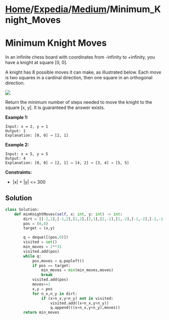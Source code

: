 # [Home](./../..)/[Expedia](./..)/[Medium](./)/Minimum_Knight_Moves
<h1>Minimum Knight Moves</h1>

<p>
In an infinite chess board with coordinates from -infinity to +infinity, you have a knight at square [0, 0].

A knight has 8 possible moves it can make, as illustrated below. Each move is two squares in a cardinal direction, then one square in an orthogonal direction.

<img src="https://assets.leetcode.com/uploads/2018/10/12/knight.png">

Return the minimum number of steps needed to move the knight to the square [x, y].  It is guaranteed the answer exists.

</p>

<b>Example 1:</b>

    Input: x = 2, y = 1
    Output: 1
    Explanation: [0, 0] → [2, 1]
    
<b>Example 2:</b>

    Input: x = 5, y = 5
    Output: 4
    Explanation: [0, 0] → [2, 1] → [4, 2] → [3, 4] → [5, 5]

<b>Constraints:</b>

- |x| + |y| <= 300

<h2>Solution</h2>

```python
class Solution:
    def minKnightMoves(self, x: int, y: int) -> int:
        dirt = [[-2,1],[-1,2],[1,2],[2,1],[2,-1],[1,-2],[-1,-2],[-2,-1]]
        pos = (0,0)
        target = (x,y)

        q = deque([(pos,0)])
        visited = set()
        min_moves = 2**31
        visited.add(pos)
        while q:
            pos,moves = q.popleft()
            if pos == target:
                min_moves = min(min_moves,moves)
                break
            visited.add(pos)
            moves+=1
            x,y = pos
            for n_x,n_y in dirt:
                if (x+n_x,y+n_y) not in visited:
                    visited.add((x+n_x,y+n_y))
                    q.append(((x+n_x,y+n_y),moves))
        return min_moves
```
